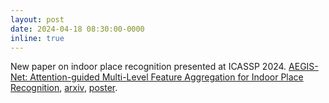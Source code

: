 ```yaml
---
layout: post
date: 2024-04-18 08:30:00-0000
inline: true
---
```


New paper on indoor place recognition presented at ICASSP 2024. [AEGIS-Net: Attention-guided Multi-Level Feature Aggregation for Indoor Place Recognition](https://ieeexplore.ieee.org/document/10447578), [arxiv](https://arxiv.org/abs/2312.09538), [poster](/assets/files/aegis_poster.pdf).
